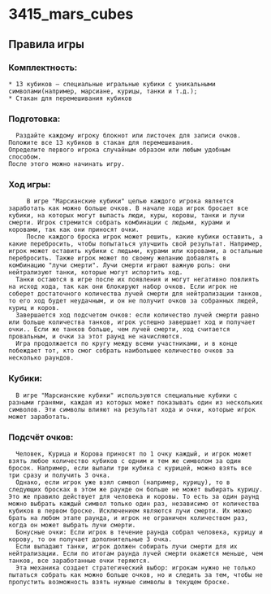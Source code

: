 # 3415_mars_cubes
## Правила игры
### Комплектность:
    * 13 кубиков — специальные игральные кубики с уникальными символами(например, марсиане, курицы, танки и т.д.);
    * Стакан для перемешивания кубиков

### Подготовка:
      Раздайте каждому игроку блокнот или листочек для записи очков.                                                                                  
    Положите все 13 кубиков в стакан для перемешивания. 
    Определите первого игрока случайным образом или любым удобным способом. 
    После этого можно начинать игру.

### Ход игры:
         В игре "Марсианские кубики" целью каждого игрока является заработать как можно больше очков. В начале хода игрок бросает все кубики, на которых могут выпасть люди, куры, коровы, танки и лучи смерти. Игрок стремится собрать комбинации с людьми, курами и коровами, так как они приносят очки. 
         После каждого броска игрок может решить, какие кубики оставить, а какие перебросить, чтобы попытаться улучшить свой результат. Например, игрок может оставить кубики с людьми, курами или коровами, а остальные перебросить. Также игрок может по своему желанию добавлять в комбинацию "лучи смерти". Лучи смерти играют важную роль: они нейтрализуют танки, которые могут испортить ход.
      Танки остаются в игре после их появления и могут негативно повлиять на исход хода, так как они блокируют набор очков. Если игрок не соберет достаточного количества лучей смерти для нейтрализации танков, то его ход будет неудачным, и он не получит очков за собранных людей, куриц и коров. 
      Завершается ход подсчетом очков: если количество лучей смерти равно или больше количества танков, игрок успешно завершает ход и получает очки.. Если же танков больше, чем лучей смерти, ход считается провальным, и очки за этот раунд не начисляются.
      Игра продолжается по кругу между всеми участниками, и в конце побеждает тот, кто смог собрать наибольшее количество очков за несколько раундов.

### Кубики:
      В игре "Марсианские кубики" используются специальные кубики с разными гранями, каждая из которых может показывать один из нескольких символов. Эти символы влияют на результат хода и очки, которые игрок может заработать.

### Подсчёт очков:
      Человек, Курица и Корова приносят по 1 очку каждый, и игрок может взять любое количество кубиков с одним и тем же символом за один бросок. Например, если выпали три кубика с курицей, можно взять все три сразу и получить 3 очка.
      Однако, если игрок уже взял символ (например, курицу), то в следующих бросках в этом же раунде он больше не может выбирать курицу. Это же правило действует для человека и коровы. То есть за один раунд можно выбрать каждый символ только один раз, независимо от количества кубиков в первом броске. Исключением являются лучи смерти. Их можно брать на любом этапе раунда, и игрок не ограничен количеством раз, когда он может выбрать лучи смерти.
      Бонусные очки: Если игрок в течение раунда собрал человека, курицу и корову, то он получает дополнительные 3 очка.
      Если выпадают танки, игрок должен собирать лучи смерти для их нейтрализации. Если по итогам раунда лучей смерти окажется меньше, чем танков, все заработанные очки теряются.
      Эта механика создает стратегический выбор: игрокам нужно не только пытаться собрать как можно больше очков, но и следить за тем, чтобы не пропустить возможность взять нужные символы в текущем броске.
